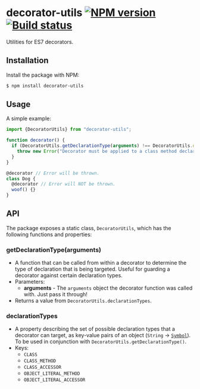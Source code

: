 # decorator-utils [![NPM version](http://img.shields.io/npm/v/decorator-utils.svg?style=flat-square)](https://www.npmjs.org/package/decorator-utils) [![Build status](http://img.shields.io/travis/lukehorvat/decorator-utils.svg?style=flat-square)](https://travis-ci.org/lukehorvat/decorator-utils)

Utilities for ES7 decorators.

## Installation

Install the package with NPM:

```bash
$ npm install decorator-utils
```

## Usage

A simple example:

```javascript
import {DecoratorUtils} from "decorator-utils";

function decorator() {
  if (DecoratorUtils.getDeclarationType(arguments) !== DecoratorUtils.declarationTypes.CLASS_METHOD) {
    throw new Error("Decorator must be applied to a class method declaration.");
  }
}

@decorator // Error will be thrown.
class Dog {
  @decorator // Error will NOT be thrown.
  woof() {}
}
```

## API

The package exposes a static class, `DecoratorUtils`, which has the following functions and properties:

### getDeclarationType(arguments)

- A function that can be called from within a decorator to determine the type of declaration that is being targeted. Useful for guarding a decorator against certain declaration types.
- Parameters:
  - **arguments** - The `arguments` object the decorator function was called with. Just pass it through!
- Returns a value from `DecoratorUtils.declarationTypes`.

### declarationTypes

- A property describing the set of possible declaration types that a decorator can target, as key-value pairs of an object (`String` -> [`Symbol`](https://developer.mozilla.org/en/docs/Web/JavaScript/Reference/Global_Objects/Symbol)). To be used in conjunction with `DecoratorUtils.getDeclarationType()`.
- Keys:
  - `CLASS`
  - `CLASS_METHOD`
  - `CLASS_ACCESSOR`
  - `OBJECT_LITERAL_METHOD`
  - `OBJECT_LITERAL_ACCESSOR`
